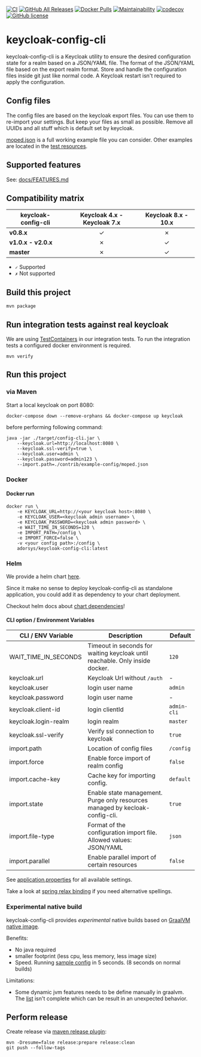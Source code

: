 [![CI](https://github.com/adorsys/keycloak-config-cli/workflows/CI/badge.svg)](https://github.com/adorsys/keycloak-config-cli/actions?query=workflow%3ACI)
[![GitHub All Releases](https://img.shields.io/github/downloads/adorsys/keycloak-config-cli/total?logo=github)](https://github.com/adorsys/keycloak-config-cli/releases)
[![Docker Pulls](https://img.shields.io/docker/pulls/adorsys/keycloak-config-cli?logo=docker)](https://hub.docker.com/r/adorsys/keycloak-config-cli)
[![Maintainability](https://api.codeclimate.com/v1/badges/bd89704bfacbe1fcd215/maintainability)](https://codeclimate.com/github/adorsys/keycloak-config-cli/maintainability) [![codecov](https://codecov.io/gh/adorsys/keycloak-config-cli/branch/master/graph/badge.svg)](https://codecov.io/gh/adorsys/keycloak-config-cli)
[![GitHub license](https://img.shields.io/github/license/adorsys/keycloak-config-cli)](https://github.com/adorsys/keycloak-config-cli/blob/master/LICENSE.txt)

# keycloak-config-cli

keycloak-config-cli is a Keycloak utility to ensure the desired configuration state for a realm based on a JSON/YAML file. The format of the JSON/YAML file based on the export realm format. Store and handle the configuration files inside git just like normal code. A Keycloak restart isn't required to apply the configuration.

## Config files

The config files are based on the keycloak export files. You can use them to re-import your settings.
But keep your files as small as possible. Remove all UUIDs and all stuff which is default set by keycloak.

[moped.json](./contrib/example-config/moped.json) is a full working example file you can consider.
Other examples are located in the [test resources](./src/test/resources/import-files).

## Supported features

See: [docs/FEATURES.md](./docs/FEATURES.md)

## Compatibility matrix

| keycloak-config-cli | **Keycloak 4.x - Keycloak 7.x** | **Keycloak 8.x - 10.x** |
| ------------------- | :-----------------------------: | :---------------------: |
| **v0.8.x**          |                ✓                |            ✗            |
| **v1.0.x - v2.0.x** |                ✗                |            ✓            |
| **master**          |                ✗                |            ✓            |

- `✓` Supported
- `✗` Not supported

## Build this project

```shell script
mvn package
```

## Run integration tests against real keycloak

We are using [TestContainers](https://www.testcontainers.org/) in our integration tests.
To run the integration tests a configured docker environment is required.

```shell script
mvn verify
```

## Run this project

### via Maven

Start a local keycloak on port 8080:

```shell script
docker-compose down --remove-orphans && docker-compose up keycloak
```

before performing following command:

```shell script
java -jar ./target/config-cli.jar \
    --keycloak.url=http://localhost:8080 \
    --keycloak.ssl-verify=true \
    --keycloak.user=admin \
    --keycloak.password=admin123 \
    --import.path=./contrib/example-config/moped.json
```

### Docker

#### Docker run

```shell script
docker run \
    -e KEYCLOAK_URL=http://<your keycloak host>:8080 \
    -e KEYCLOAK_USER=<keycloak admin username> \
    -e KEYCLOAK_PASSWORD=<keycloak admin password> \
    -e WAIT_TIME_IN_SECONDS=120 \
    -e IMPORT_PATH=/config \
    -e IMPORT_FORCE=false \
    -v <your config path>:/config \
    adorsys/keycloak-config-cli:latest
```

### Helm

We provide a helm chart [here](./contrib/charts/keycloak-config-cli).

Since it make no sense to deploy keycloak-config-cli as standalone application, you could
add it as dependency to your chart deployment.

Checkout helm docs about [chart dependencies](https://helm.sh/docs/topics/charts/#chart-dependencies)!

#### CLI option / Environment Variables

|  CLI / ENV Variable  | Description                                                                  | Default     |
| -------------------- | ---------------------------------------------------------------------------- | ----------- |
| WAIT_TIME_IN_SECONDS | Timeout in seconds for waiting keycloak until reachable. Only inside docker. | `120`       |
| keycloak.url         | Keycloak Url without `/auth`                                                 | -           |
| keycloak.user        | login user name                                                              | `admin`     |
| keycloak.password    | login user name                                                              | -           |
| keycloak.client-id   | login clientId                                                               | `admin-cli` |
| keycloak.login-realm | login realm                                                                  | `master`    |
| keycloak.ssl-verify  | Verify ssl connection to keycloak                                            | `true`      |
| import.path          | Location of config files                                                     | `/config`   |
| import.force         | Enable force import of realm config                                          | `false`     |
| import.cache-key     | Cache key for importing config.                                              | `default`   |
| import.state         | Enable state management. Purge only resources managed by kecloak-config-cli. | `true`      |
| import.file-type     | Format of the configuration import file. Allowed values: JSON/YAML           | `json`      |
| import.parallel      | Enable parallel import of certain resources                                  | `false`     |

See [application.properties](src/main/resources/application.properties) for all available settings.

Take a look at [spring relax binding](https://github.com/spring-projects/spring-boot/wiki/Relaxed-Binding-2.0) if you need
alternative spellings.

### Experimental native build

keycloak-config-cli provides _experimental_ native builds based on [GraalVM native image](https://www.graalvm.org/docs/reference-manual/native-image/).

Benefits:

- No java required
- smaller footprint (less cpu, less memory, less image size)
- Speed. Running [sample config](./contrib/example-config/moped.json) in 5 seconds. (8 seconds on normal builds)

Limitations:

- Some dynamic jvm features needs to be define manually in graalvm. The [list](src/main/resources/META-INF/native-image/10.0.2/reflect-config.json) isn't complete which can be result in an unexpected behavior.

## Perform release

Create release via [maven release plugin](https://maven.apache.org/maven-release/maven-release-plugin/examples/prepare-release.html):

```shell script
mvn -Dresume=false release:prepare release:clean
git push --follow-tags
```
